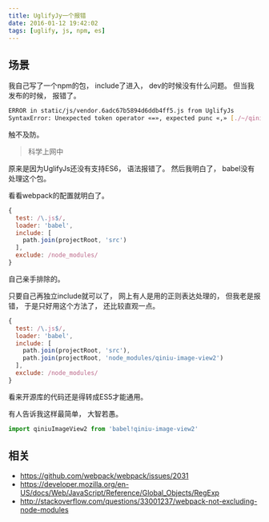 ```yaml
---
title: UglifyJy一个报错
date: 2016-01-12 19:42:02
tags: [uglify, js, npm, es]
---
```


## 场景

我自己写了一个npm的包，
include了进入，
dev的时候没有什么问题。
但当我发布的时候，
报错了。

```bash
ERROR in static/js/vendor.6adc67b5894d6ddb4ff5.js from UglifyJs
SyntaxError: Unexpected token operator «=», expected punc «,» [./~/qiniu-image-view2/src/index.js:8,0]
```

触不及防。

> 科学上网中

原来是因为UglifyJs还没有支持ES6，
语法报错了。
然后我明白了，
babel没有处理这个包。

看看webpack的配置就明白了。
```js
{
  test: /\.js$/,
  loader: 'babel',
  include: [
    path.join(projectRoot, 'src')
  ],
  exclude: /node_modules/
}
```

自己亲手排除的。

只要自己再独立include就可以了，
网上有人是用的正则表达处理的，
但我老是报错，
于是只好用这个方法了，
还比较直观一点。
```js
{
  test: /\.js$/,
  loader: 'babel',
  include: [
    path.join(projectRoot, 'src'),
    path.join(projectRoot, 'node_modules/qiniu-image-view2')
  ],
  exclude: /node_modules/
}
```

看来开源库的代码还是得转成ES5才能通用。

有人告诉我这样最简单，
大智若愚。
```js
import qiniuImageView2 from 'babel!qiniu-image-view2'
```

## 相关
 - https://github.com/webpack/webpack/issues/2031
 - https://developer.mozilla.org/en-US/docs/Web/JavaScript/Reference/Global_Objects/RegExp
 - http://stackoverflow.com/questions/33001237/webpack-not-excluding-node-modules
